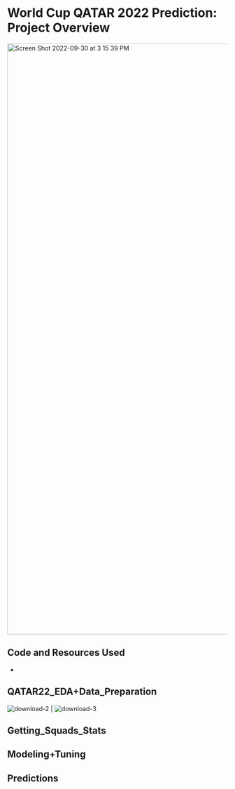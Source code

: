 # World Cup QATAR 2022 Prediction: Project Overview

 <img width="1348" alt="Screen Shot 2022-09-30 at 3 15 39 PM" src="https://user-images.githubusercontent.com/60159274/193349659-36b7b640-5dd7-48d6-8fd2-45d2e95019be.png">
 
## Code and Resources Used
* 

## QATAR22_EDA+Data_Preparation
![download-2](https://user-images.githubusercontent.com/60159274/193364919-f8f661da-e215-408e-a331-9168a2a1ccd9.png) | ![download-3](https://user-images.githubusercontent.com/60159274/193364924-6a17f6c0-a89e-49d4-884e-0b21d87f53e5.png)

## Getting_Squads_Stats

## Modeling+Tuning

## Predictions
